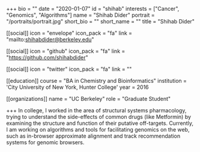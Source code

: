 +++
bio = ""
date = "2020-01-07"
id = "shihab"
interests = ["Cancer", "Genomics", "Algorithms"]
name = "Shihab Dider"
portrait = "/portraits/portrait.jpg"
short_bio = ""
short_name = ""
title = "Shihab Dider"

[[social]]
    icon = "envelope"
    icon_pack = "fa"
    link = "mailto:shihabdider@berkeley.edu"

[[social]]
    icon = "github"
    icon_pack = "fa"
    link = "https://github.com/shihabdider"

[[social]]
    icon = "twitter"
    icon_pack = "fa"
    link = ""

[[education]]
    course = "BA in Chemistry and Bioinformatics"
    institution = 'City University of New York, Hunter College'
    year = 2016

[[organizations]]
    name = "UC Berkeley"
    role = "Graduate Student"

+++
In college, I worked in the area of structural systems pharmacology, trying to understand the side-effects of common drugs (like Metformin) by examining the structure and function of their putative off-targets. Currently, I am working on algorithms and tools for facilitating genomics on the web, such as in-browser approximate alignment  and track recommendation systems for genomic browsers. 
